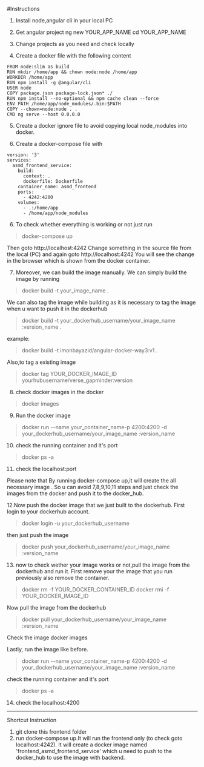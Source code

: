 #Instructions

1. Install node,angular cli in your local PC

2. Get angular project 
ng new YOUR_APP_NAME
cd YOUR_APP_NAME

3. Change projects as you need and check locally

4. Create a docker file with the following content 

```
FROM node:slim as build
RUN mkdir /home/app && chown node:node /home/app
WORKDIR /home/app
RUN npm install -g @angular/cli
USER node
COPY package.json package-lock.json* ./
RUN npm install --no-optional && npm cache clean --force
ENV PATH /home/app/node_modules/.bin:$PATH
COPY --chown=node:node . .
CMD ng serve --host 0.0.0.0
```


5. Create a docker ignore file to avoid copying local node_modules into docker.

6. Create a docker-compose file with 

```
version: '3'
services:
  asmd_frontend_service:
    build: 
      context: .           
      dockerfile: Dockerfile
    container_name: asmd_frontend 
    ports:
      - 4242:4200 
    volumes:
      - .:/home/app  
      - /home/app/node_modules  
```

       

6. To check whether everything is working or not just run
> docker-compose up

Then goto http://localhost:4242
Change something in the source file from the local (PC) and again goto http://localhost:4242
You will see the change in the browser which is shown from the docker container.


7. Moreover, we can build the image manually. We can simply build the image by running   
 >docker build -t your_image_name .

We can also tag the image while building as it is necessary to tag the image when u want to push it in the dockerhub

>docker build -t your_dockerhub_username/your_image_name :version_name .

example:
>docker build -t imonbayazid/angular-docker-way3:v1 .

Also,to tag a existing image
>docker tag YOUR_DOCKER_IMAGE_ID yourhubusername/verse_gapminder:version


8. check docker images in the docker 
>docker images

9. Run the docker image
>docker run --name your_container_name-p 4200:4200 -d your_dockerhub_username/your_image_name :version_name

10. check the running container and it's port 
>docker ps -a

11. check the localhost:port 

Please note that 
By running docker-compose up,it will create the all necessary image .
So u can avoid 7,8,9,10,11 steps and just check the images from the docker and push it to the docker_hub.


12.Now push the docker image that we just built to the dockerhub.
First login to your dockerhub account.
>docker login -u your_dockerhub_username 

then just push the image 
>docker push your_dockerhub_username/your_image_name :version_name

13. now to check wether your image works or not,pull the image from the dockerhub and run it.
First remove your the image that you run previously also remove the container.

>docker rm -f YOUR_DOCKER_CONTAINER_ID
>docker rmi -f YOUR_DOCKER_IMAGE_ID 

Now pull the image from the dockerhub
>docker pull your_dockerhub_username/your_image_name :version_name

Check the image 
docker images

Lastly, run the image like before.
>docker run --name your_container_name-p 4200:4200 -d your_dockerhub_username/your_image_name :version_name

check the running container and it's port 
>docker ps -a

14.  check the localhost:4200

-------------------------------------------------
Shortcut Instruction

1. git clone this frontend folder
2. run docker-compose up.It will run the frontend only (to check goto localhost:4242).
It will create a docker image named 'frontend_asmd_frontend_service'  which u need to push to the docker_hub to use the image with backend.